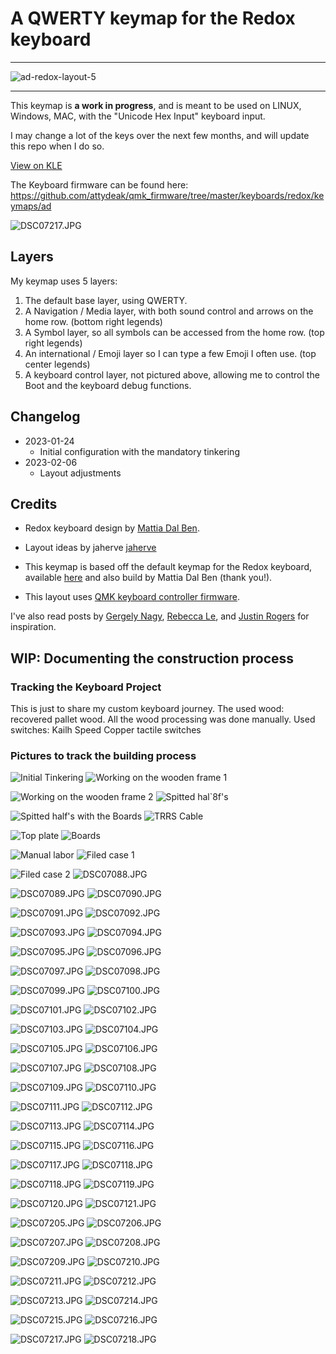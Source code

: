 # A QWERTY keymap for the Redox keyboard

----
![ad-redox-layout-5](https://github.com/attydeak/keyboard/blob/main/redox.png?raw=true)

----

This keymap is **a work in progress**, and is meant to be used on LINUX, Windows, MAC, with the "Unicode Hex Input"
keyboard input.

I may change a lot of the keys over the next few months, and will update this repo when I do so.

[View on KLE](http://www.keyboard-layout-editor.com/#/gists/5954dfc8310cdfc4e32cbe175ff0075e)

The Keyboard firmware can be found here: <https://github.com/attydeak/qmk_firmware/tree/master/keyboards/redox/keymaps/ad>

![DSC07217.JPG](Pictures/DSC07217.JPG)

## Layers

My keymap uses 5 layers:

1. The default base layer, using QWERTY.
2. A Navigation / Media layer, with both sound control and arrows on the home row. (bottom right legends)
3. A Symbol layer, so all symbols can be accessed from the home row. (top right legends)
4. An international / Emoji layer so I can type a few Emoji I often use. (top center legends)
5. A keyboard control layer, not pictured above, allowing me to control the Boot and the keyboard debug functions.

## Changelog

- 2023-01-24
  - Initial configuration with the mandatory tinkering
- 2023-02-06
  - Layout adjustments

## Credits

- Redox keyboard design by [Mattia Dal Ben](https://github.com/mattdibi/redox-keyboard).

- Layout ideas by jaherve [jaherve](https://github.com/jeherve/redox-layout)

- This keymap is based off the default keymap for the Redox keyboard, available
[here](https://github.com/qmk/qmk_firmware/tree/master/keyboards/redox) and also build by Mattia Dal Ben (thank you!).
- This layout uses [QMK keyboard controller firmware](https://github.com/qmk/qmk_firmware/).

I've also read posts by [Gergely Nagy](https://asylum.madhouse-project.org/blog/2016/10/15/multi-purpose-keys/),
[Rebecca Le](https://sevenseacat.net/posts/2018/unicode-in-qmk-on-osx/), and
[Justin Rogers](https://implementsblog.com/2016/10/16/my-ergodox-ezs-custom-layout/#comments) for inspiration.

## WIP: Documenting the construction process

### Tracking the Keyboard Project

This is just to share my custom keyboard journey. The used wood: recovered pallet wood.
All the wood processing was done manually.
Used switches: Kailh Speed Copper tactile switches

### Pictures to track the building process

![Initial Tinkering](Pictures/IMG_20210522_214504.jpg) ![Working on the wooden frame 1](Pictures/IMG_20210523_173650.jpg)

![Working on the wooden frame 2](Pictures/IMG_20210523_173659.jpg) ![Spitted hal`8f's](Pictures/IMG_20210525_214624.jpg)

![Spitted half's with the Boards](Pictures/IMG_20210527_220101.jpg) ![TRRS Cable](Pictures/IMG_20210527_220110.jpg)

![Top plate](Pictures/IMG_20210619_152350.jpg) ![Boards](Pictures/IMG_20211103_104256.jpg)

![Manual labor](Pictures/IMG_20211109_191013.jpg) ![Filed case 1](Pictures/IMG_20211116_181852.jpg)

![Filed case 2](Pictures/IMG_20211116_181901.jpg) ![DSC07088.JPG](Pictures/DSC07088.JPG)

![DSC07089.JPG](Pictures/DSC07089.JPG) ![DSC07090.JPG](Pictures/DSC07090.JPG)

![DSC07091.JPG](Pictures/DSC07091.JPG) ![DSC07092.JPG](Pictures/DSC07092.JPG)

![DSC07093.JPG](Pictures/DSC07093.JPG) ![DSC07094.JPG](Pictures/DSC07094.JPG)

![DSC07095.JPG](Pictures/DSC07095.JPG) ![DSC07096.JPG](Pictures/DSC07096.JPG)

![DSC07097.JPG](Pictures/DSC07097.JPG) ![DSC07098.JPG](Pictures/DSC07098.JPG)

![DSC07099.JPG](Pictures/DSC07099.JPG) ![DSC07100.JPG](Pictures/DSC07100.JPG)

![DSC07101.JPG](Pictures/DSC07101.JPG) ![DSC07102.JPG](Pictures/DSC07102.JPG)

![DSC07103.JPG](Pictures/DSC07103.JPG) ![DSC07104.JPG](Pictures/DSC07104.JPG)

![DSC07105.JPG](Pictures/DSC07105.JPG) ![DSC07106.JPG](Pictures/DSC07106.JPG)

![DSC07107.JPG](Pictures/DSC07107.JPG) ![DSC07108.JPG](Pictures/DSC07108.JPG)

![DSC07109.JPG](Pictures/DSC07109.JPG) ![DSC07110.JPG](Pictures/DSC07110.JPG)

![DSC07111.JPG](Pictures/DSC07111.JPG) ![DSC07112.JPG](Pictures/DSC07112.JPG)

![DSC07113.JPG](Pictures/DSC07113.JPG) ![DSC07114.JPG](Pictures/DSC07114.JPG)

![DSC07115.JPG](Pictures/DSC07115.JPG) ![DSC07116.JPG](Pictures/DSC07116.JPG)

![DSC07117.JPG](Pictures/DSC07117.JPG) ![DSC07118.JPG](Pictures/DSC07118.JPG)

![DSC07118.JPG](Pictures/DSC07118.JPG) ![DSC07119.JPG](Pictures/DSC07119.JPG)

![DSC07120.JPG](Pictures/DSC07120.JPG) ![DSC07121.JPG](Pictures/DSC07121.JPG)

![DSC07205.JPG](Pictures/DSC07205.JPG) ![DSC07206.JPG](Pictures/DSC07206.JPG)

![DSC07207.JPG](Pictures/DSC07207.JPG) ![DSC07208.JPG](Pictures/DSC07208.JPG)

![DSC07209.JPG](Pictures/DSC07209.JPG) ![DSC07210.JPG](Pictures/DSC07210.JPG)

![DSC07211.JPG](Pictures/DSC07211.JPG) ![DSC07212.JPG](Pictures/DSC07212.JPG)

![DSC07213.JPG](Pictures/DSC07213.JPG) ![DSC07214.JPG](Pictures/DSC07214.JPG)

![DSC07215.JPG](Pictures/DSC07215.JPG) ![DSC07216.JPG](Pictures/DSC07216.JPG)

![DSC07217.JPG](Pictures/DSC07217.JPG) ![DSC07218.JPG](Pictures/DSC07218.JPG)
